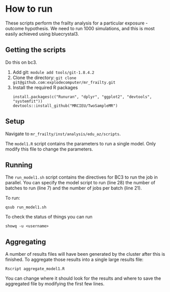 # How to run

These scripts perform the frailty analysis for a particular exposure - outcome hypothesis. We need to run 1000 simulations, and this is most easily achieved using bluecrystal3.

## Getting the scripts

Do this on bc3. 

1. Add git: `module add tools/git-1.8.4.2`
2. Clone the directory: `git clone git@github.com:explodecomputer/mr_frailty.git`
3. Install the required R packages
    ```
    install.packages(c("Runuran", "dplyr", "ggplot2", "devtools", "systemfit"))
    devtools::install_github("MRCIEU/TwoSampleMR")
    ```

## Setup

Navigate to `mr_frailty/inst/analysis/edu_az/scripts`.

The `model1.R` script contains the parameters to run a single model. Only modify this file to change the parameters.

## Running

The `run_model1.sh` script contains the directives for BC3 to run the job in parallel. You can specify the model script to run (line 28) the number of batches to run (line 7) and the number of jobs per batch (line 21).

To run:

```
qsub run_model1.sh
```

To check the status of things you can run

```
showq -u <username>
```


## Aggregating

A number of results files will have been generated by the cluster after this is finished. To aggregate those results into a single large results file:

```
Rscript aggregate_model1.R
```

You can change where it should look for the results and where to save the aggregated file by modifying the first few lines.



